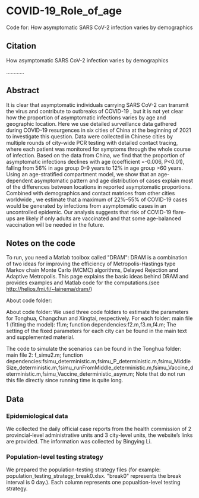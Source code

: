 # COVID-19_Role_of_age
Code for: How asymptomatic SARS CoV-2 infection varies by demographics   

## Citation

How asymptomatic SARS CoV-2 infection varies by demographics   

…………

## Abstract

It is clear that asymptomatic individuals carrying SARS CoV-2 can transmit the virus and contribute to outbreaks of COVID-19  , but it is not yet clear how the proportion of asymptomatic infections varies by age and geographic location. Here we use detailed surveillance data gathered during COVID-19 resurgences in six cities of China at the beginning of 2021 to investigate this question. Data were collected in Chinese cities by multiple rounds of city-wide PCR testing with detailed contact tracing, where each patient was monitored for symptoms through the whole course of infection. Based on the data from China,   we find that the proportion of asymptomatic infections declines with age (coefficient =-0.006, P<0.01), falling from 56% in age group 0–9 years to 12% in age group >60 years. Using an age-stratified compartment model,     we show that an age-dependent asymptomatic pattern and age distribution of cases explain most  of the differences between locations in reported asymptomatic proportions. Combined with demographics and contact matrices from other cities worldwide  ,   we estimate that a maximum of 22%–55%     of COVID-19 cases would be generated by infections from asymptomatic cases in an uncontrolled epidemic. Our analysis suggests that risk of COVID-19 flare-ups are likely if only adults are vaccinated and that some age-balanced vaccination will be needed in the future.

## Notes on the code

To run, you need a Matlab toolbox called "DRAM": DRAM is a combination of two ideas for improving the efficiency of Metropolis-Hastings type Markov chain Monte Carlo (MCMC) algorithms, Delayed Rejection and Adaptive Metropolis. This page explains the basic ideas behind DRAM and provides examples and Matlab code for the computations.(see http://helios.fmi.fi/~lainema/dram/)

About code folder:

About code folder: We used three code folders to estimate the parameters for Tonghua, Changchun and Xingtai, respectively. For each folder: main file 1 (fitting the model): f1.m; function dependencies:f2.m,f3.m,f4.m; The setting of the fixed parameters for each city can be found in the main text and supplemented material.

The code to simulate the scenarios can be found in the Tonghua folder: main file 2: f_simu2.m; function dependencies:fsimu_deterministic.m,fsimu_P_deterministic.m,fsimu_MiddleSize_deterministic.m,fsimu_runFromMiddle_deterministic.m,fsimu_Vaccine_deterministic.m,fsimu_Vaccine_deterministic_asym.m; Note that do not run this file directly since running time is quite long.




## Data

### Epidemiological data

We collected the daily official case reports from the health commission of 2 provincial-level administrative units and 3 city-level units, the website’s links are provided. The information was collected by Bingying Li.

### Population-level testing strategy

We prepared the population-testing strategy files (for example: population_testing_strategy_break0.xlsx. "break0" represents the break interval is 0 day.). Each column represents one popualtion-level testing strategy.
